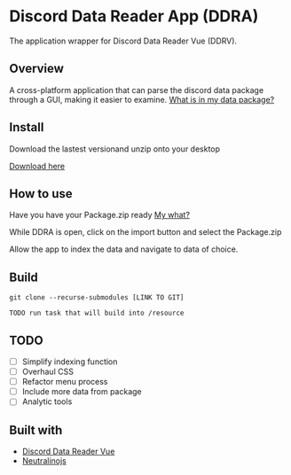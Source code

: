 # Discord Data Reader App (DDRA)

The application wrapper for Discord Data Reader Vue (DDRV).

## Overview

A cross-platform application that can parse the discord data package through a GUI, making it easier to examine.
[What is in my data package?](https://support.discord.com/hc/en-us/articles/360004957991-Your-Discord-Data-Package)

## Install

Download the lastest versionand unzip onto your desktop

[Download here](https://github.com/genki-ai/discord-data-reader-app/releases)

## How to use

Have you have your Package.zip ready [My what?](https://support.discord.com/hc/en-us/articles/360004027692-Requesting-a-Copy-of-your-Data)

While DDRA is open, click on the import button and select the Package.zip

Allow the app to index the data and navigate to data of choice.

## Build

`git clone --recurse-submodules [LINK TO GIT]`

`TODO run task that will build into /resource`

## TODO

- [ ] Simplify indexing function
- [ ] Overhaul CSS
- [ ] Refactor menu process
- [ ] Include more data from package
- [ ] Analytic tools

## Built with

- [Discord Data Reader Vue](https://github.com/genki-ai/discord-data-reader-vue)
- [Neutralinojs](https://github.com/neutralinojs/neutralinojs)
